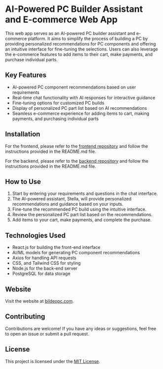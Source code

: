 # AI-Powered PC Builder Assistant and E-commerce Web App

This web app serves as an AI-powered PC builder assistant and e-commerce platform. It aims to simplify the process of building a PC by providing personalized recommendations for PC components and offering an intuitive interface for fine-tuning the selections. Users can also leverage the e-commerce features to add items to their cart, make payments, and purchase individual parts.

## Key Features

- AI-powered PC component recommendations based on user requirements
- Real-time chat functionality with AI responses for interactive guidance
- Fine-tuning options for customized PC builds
- Display of personalized PC part list based on AI recommendations
- Seamless e-commerce experience for adding items to cart, making payments, and purchasing individual parts

## Installation

For the frontend, please refer to the [frontend repository](https://github.com/bildeopc/storefront) and follow the instructions provided in the README.md file.

For the backend, please refer to the [backend repository](https://github.com/bildeopc/backend) and follow the instructions provided in the README.md file.

## How to Use

1. Start by entering your requirements and questions in the chat interface.
2. The AI-powered assistant, Stella, will provide personalized recommendations and guidance based on your inputs.
3. Fine-tune the recommended PC build using the intuitive interface.
4. Review the personalized PC part list based on the recommendations.
5. Add items to your cart, make payments, and complete the purchase.

## Technologies Used

- React.js for building the front-end interface
- AI/ML models for generating PC component recommendations
- Axios for handling API requests
- CSS, and Tailwind CSS for styling
- Node.js for the back-end server
- PostgreSQL for data storage

## Website

Visit the website at [bildeopc.com](https://www.bildeopc.com/).

## Contributing

Contributions are welcome! If you have any ideas or suggestions, feel free to open an issue or submit a pull request.

## License

This project is licensed under the [MIT License](LICENSE).
